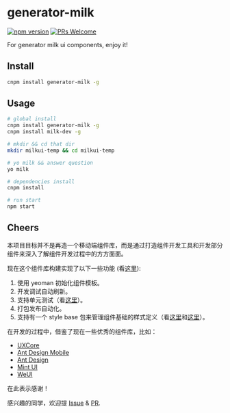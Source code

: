 # generator-milk

[![npm version](https://img.shields.io/npm/v/generator-milk.svg?style=flat)](https://www.npmjs.com/package/generator-milk) [![PRs Welcome](https://img.shields.io/badge/PRs-welcome-brightgreen.svg)](README.md)

For generator milk ui components, enjoy it!

## Install

```bash
cnpm install generator-milk -g
```

## Usage

```bash
# global install
cnpm install generator-milk -g
cnpm install milk-dev -g

# mkdir && cd that dir
mkdir milkui-temp && cd milkui-temp

# yo milk && answer question
yo milk

# dependencies install
cnpm install

# run start
npm start
```

## Cheers

本项目目标并不是再造一个移动端组件库，而是通过打造组件开发工具和开发部分组件来深入了解组件开发过程中的方方面面。

现在这个组件库构建实现了以下一些功能 (看[这里](https://github.com/milk-ui/milk-dev)):

1. 使用 yeoman 初始化组件模板。
2. 开发调试自动刷新。
3. 支持单元测试（看[这里](https://github.com/milk-ui/milkui-button/blob/master/tests/Button.spec.js)）。
4. 打包发布自动化。
5. 支持有一个 style base 包来管理组件基础的样式定义（看[这里](https://github.com/milk-ui/milkui-button/blob/master/src/index.scss)和[这里](https://github.com/milk-ui/milkui-style-base)）。


在开发的过程中，借鉴了现在一些优秀的组件库，比如：

- [UXCore](http://uxcore.coding.me/)
- [Ant Design Mobile](https://mobile.ant.design/)
- [Ant Design](https://ant.design/index-cn)
- [Mint UI](http://mint-ui.github.io/#!/zh-cn)
- [WeUI](https://weui.github.io/react-weui/docs/)

在此表示感谢！

感兴趣的同学，欢迎提 [Issue](https://github.com/milk-ui/generator-milk/issues) & [PR](https://github.com/milk-ui/generator-milk/pulls).
